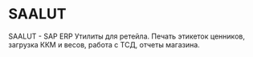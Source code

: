 # SAALUT
SAALUT - SAP ERP Утилиты для ретейла. Печать этикеток ценников, загрузка ККМ и весов, работа с ТСД, отчеты магазина.
